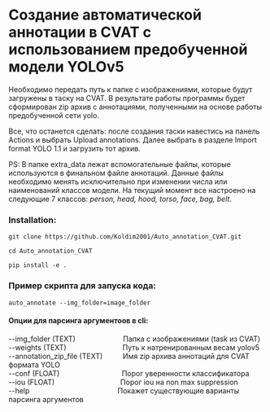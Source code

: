 # Создание автоматической аннотации в CVAT с использованием предобученной модели YOLOv5
Необходимо передать путь к папке с изображениями, которые будут загружены в таску на CVAT. В результате работы программы будет сформирован zip архив с аннотациями, полученными на основе работы предобученной сети yolo.

 Все, что останется сделать: после создания таски навестись на панель Actions и выбрать Upload annotations. Далее выбрать в разделе Import format YOLO 1.1 и загрузить тот архив. 
 
 PS: В папке extra_data лежат вспомогательные файлы, которые используются в финальном файле аннотаций. Данные файлы необходимо менять исключительно при изменении числа или наименований классов модели. На текущий момент все настроено на следующие 7 классов: _person,
head,
hood,
torso,
face,
bag,
belt_.

### Installation:
```
git clone https://github.com/Koldim2001/Auto_annotation_CVAT.git
```
```
cd Auto_annotation_CVAT
```
```
pip install -e .
```
### Пример скрипта для запуска кода:
```
auto_annotate --img_folder=image_folder
```
#### Опции для парсинга аргументоов в cli:
  --img_folder (TEXT)    &emsp;   &emsp;  &emsp;  &emsp;  &emsp;  Папка с изображениями (task из CVAT)</br>
  --weights (TEXT)     &emsp;   &emsp;   &emsp; &ensp;   &emsp;  &nbsp; &nbsp; &nbsp;  Путь к натренированным весам yolov5</br>
  --annotation_zip_file (TEXT) &emsp;   &emsp;  Имя zip архива аннотаций для CVAT формата YOLO</br>
  --conf (FLOAT)     &emsp;    &emsp;  &emsp;   &emsp;  &emsp;  &emsp; &ensp;  Порог уверенности классификатора</br>
  --iou (FLOAT)        &emsp;  &emsp;  &emsp;  &emsp;  &emsp;  &emsp;   &emsp;   Порог iou на non max suppression</br>
  --help   &emsp;  &emsp;  &emsp;   &emsp;  &emsp;  &emsp;    &emsp;    &emsp;   &emsp;  &nbsp;    Покажет существующие варианты парсинга аргументов</br>
